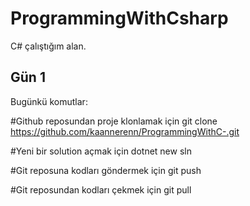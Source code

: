 # ProgrammingWithCsharp
C# çalıştığım alan.

## Gün 1

Bugünkü komutlar:

#Github reposundan proje klonlamak için git clone https://github.com/kaannerenn/ProgrammingWithC-.git

#Yeni bir solution açmak için 
dotnet new sln

#Git reposuna kodları göndermek için
git push

#Git reposundan kodları çekmek için
git pull


	
